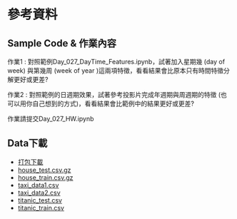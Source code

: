 # 參考資料
## Sample Code & 作業內容
作業1 : 對照範例Day_027_DayTime_Features.ipynb，試著加入星期幾 (day of week) 與第幾周 (week of year )這兩項特徵，看看結果會比原本只有時間特徵分解更好或更差?

作業2 : 對照範例的日週期效果，試著參考投影片完成年週期與周週期的特徵 (也可以用你自己想到的方式)，看看結果會比範例中的結果更好或更差?

作業請提交Day_027_HW.ipynb

## Data下載
- [打包下載](http://ai100.cupoy.com/file-download/part02/Part02.7z)
- [house_test.csv.gz](http://ai100.cupoy.com/file-download/part02/house_test.csv.gz)
- [house_train.csv.gz](http://ai100.cupoy.com/file-download/part02/house_train.csv.gz)
- [taxi_data1.csv](http://ai100.cupoy.com/file-download/part02/taxi_data1.csv)
- [taxi_data2.csv](http://ai100.cupoy.com/file-download/part02/taxi_data2.csv)
- [titanic_test.csv](http://ai100.cupoy.com/file-download/part02/titanic_test.csv)
- [titanic_train.csv](http://ai100.cupoy.com/file-download/part02/titanic_train.csv)
